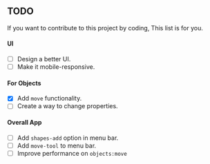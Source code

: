 ## TODO

If you want to contribute to this project by coding, This list is for you.

#### UI

- [ ] Design a better UI.
- [ ] Make it mobile-responsive.

#### For Objects

- [x] Add `move` functionality.
- [ ] Create a way to change properties.

#### Overall App

- [ ] Add `shapes-add` option in menu bar.
- [ ] Add `move-tool` to menu bar.
- [ ] Improve performance on `objects:move`
